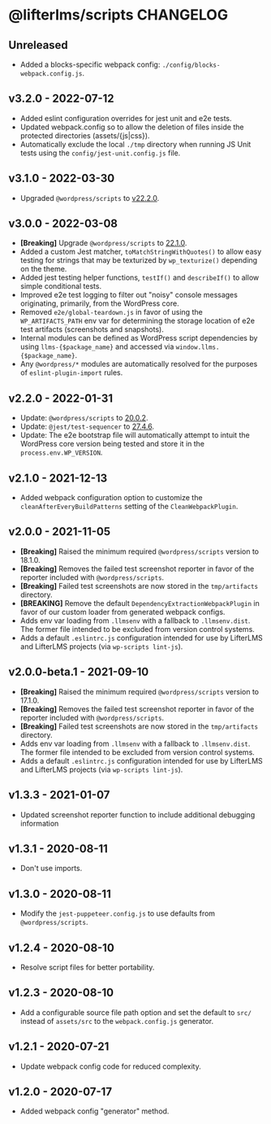 @lifterlms/scripts CHANGELOG
============================

Unreleased
----------

+ Added a blocks-specific webpack config: `./config/blocks-webpack.config.js`.

v3.2.0 - 2022-07-12
-------------------

+ Added eslint configuration overrides for jest unit and e2e tests.
+ Updated webpack.config so to allow the deletion of files inside the protected directories (assets/{js|css}).
+ Automatically exclude the local `./tmp` directory when running JS Unit tests using the `config/jest-unit.config.js` file.


v3.1.0 - 2022-03-30
-------------------

+ Upgraded `@wordpress/scripts` to [v22.2.0](https://github.com/WordPress/gutenberg/blob/trunk/packages/scripts/CHANGELOG.md#2220-2022-03-11).


v3.0.0 - 2022-03-08
-------------------

+ **[Breaking]** Upgrade `@wordpress/scripts` to [22.1.0](https://github.com/WordPress/gutenberg/blob/trunk/packages/scripts/CHANGELOG.md#2210-2022-03-03).
+ Added a custom Jest matcher, `toMatchStringWithQuotes()` to allow easy testing for strings that may be texturized by `wp_texturize()` depending on the theme.
+ Added jest testing helper functions, `testIf()` and `describeIf()` to allow simple conditional tests.
+ Improved e2e test logging to filter out "noisy" console messages originating, primarily, from the WordPress core.
+ Removed `e2e/global-teardown.js` in favor of using the `WP_ARTIFACTS_PATH` env var for determining the storage location of e2e test artifacts (screenshots and snapshots).
+ Internal modules can be defined as WordPress script dependencies by using `llms-{$package_name}` and accessed via `window.llms.{$package_name}`.
+ Any `@wordpress/*` modules are automatically resolved for the purposes of `eslint-plugin-import` rules.


v2.2.0 - 2022-01-31
-------------------

+ Update: `@wordpress/scripts` to [20.0.2](https://github.com/WordPress/gutenberg/blob/trunk/packages/scripts/CHANGELOG.md#2002-2022-01-31).
+ Update: `@jest/test-sequencer` to [27.4.6](https://github.com/facebook/jest/releases/tag/v27.4.6).
+ Update: The e2e bootstrap file will automatically attempt to intuit the WordPress core version being tested and store it in the `process.env.WP_VERSION`.


v2.1.0 - 2021-12-13
-------------------

+ Added webpack configuration option to customize the `cleanAfterEveryBuildPatterns` setting of the `CleanWebpackPlugin`.


v2.0.0 - 2021-11-05
-------------------

+ **[Breaking]** Raised the minimum required `@wordpress/scripts` version to 18.1.0.
+ **[Breaking]** Removes the failed test screenshot reporter in favor of the reporter included with `@wordpress/scripts`.
+ **[Breaking]** Failed test screenshots are now stored in the `tmp/artifacts` directory.
+ **[BREAKING]** Remove the default `DependencyExtractionWebpackPlugin` in favor of our custom loader from generated webpack configs.
+ Adds env var loading from `.llmsenv` with a fallback to `.llmsenv.dist`. The former file intended to be excluded from version control systems.
+ Adds a default `.eslintrc.js` configuration intended for use by LifterLMS and LifterLMS projects (via `wp-scripts lint-js`).


v2.0.0-beta.1 - 2021-09-10
--------------------------

+ **[Breaking]** Raised the minimum required `@wordpress/scripts` version to 17.1.0.
+ **[Breaking]** Removes the failed test screenshot reporter in favor of the reporter included with `@wordpress/scripts`.
+ **[Breaking]** Failed test screenshots are now stored in the `tmp/artifacts` directory.
+ Adds env var loading from `.llmsenv` with a fallback to `.llmsenv.dist`. The former file intended to be excluded from version control systems.
+ Adds a default `.eslintrc.js` configuration intended for use by LifterLMS and LifterLMS projects (via `wp-scripts lint-js`).


v1.3.3 - 2021-01-07
-------------------

+ Updated screenshot reporter function to include additional debugging information


v1.3.1 - 2020-08-11
-------------------

+ Don't use imports.


v1.3.0 - 2020-08-11
-------------------

+ Modify the `jest-puppeteer.config.js` to use defaults from `@wordpress/scripts`.


v1.2.4 - 2020-08-10
-------------------

+ Resolve script files for better portability.


v1.2.3 - 2020-08-10
-------------------

+ Add a configurable source file path option and set the default to `src/` instead of `assets/src` to the `webpack.config.js` generator.


v1.2.1 - 2020-07-21
-------------------

+ Update webpack config code for reduced complexity.


v1.2.0 - 2020-07-17
-------------------

+ Added webpack config "generator" method.
